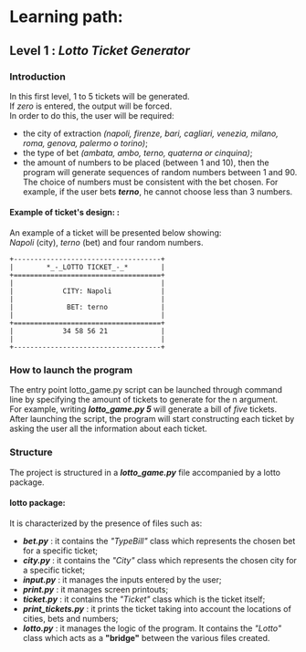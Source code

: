 # Learning path:
## Level 1 : _Lotto Ticket Generator_
### Introduction
In this first level, 1 to 5 tickets will be generated.  
If _zero_ is entered, the output will be forced.  
In order to do this, the user will be required:
- the city of extraction _(napoli, firenze, bari, cagliari, venezia, milano, roma, genova, palermo o torino)_;
- the type of bet _(ambata, ambo, terno, quaterna or cinquina)_;
- the amount of numbers to be placed (between 1 and 10), then the program will generate sequences of random numbers between 1 and 90. The choice of numbers must be consistent with the bet chosen.
For example, if the user bets ***terno***, he cannot choose less than 3 numbers.
#### Example of ticket's design: :
An example of a ticket will be presented below showing:   
_Napoli_ (city), _terno_ (bet) and four random numbers.

```
+------------------------------------+
|        *_-_LOTTO TICKET_-_*        |
+====================================+
|                                    |
|            CITY: Napoli            |
|                                    |
|             BET: terno             |
|                                    |
+====================================+
|            34 58 56 21             |
|                                    |
+------------------------------------+
```  

### How to launch the program
The entry point lotto_game.py script can be launched through command line by specifying the amount of tickets to generate for the n argument.  
For example, writing ***lotto_game.py 5*** will generate a bill of _five_ tickets.  
After launching the script, the program will start constructing each ticket by asking the user all the information about each ticket.

### Structure
The project is structured in a ***lotto_game.py*** file accompanied by a lotto package.
#### lotto package:
It is characterized by the presence of files such as:
- ***bet.py***           : it contains the _"TypeBill"_ class which represents the chosen bet for a specific ticket;
- ***city.py***          : it contains the _"City"_ class which represents the chosen city for a specific ticket;
- ***input.py***         : it manages the inputs entered by the user;
- ***print.py***            : it manages screen printouts;
- ***ticket.py***           : it contains the _"Ticket"_ class which is the ticket itself;
- ***print_tickets.py*** : it prints the ticket taking into account the locations of cities, bets and numbers;
- ***lotto.py***         : it manages the logic of the program. It contains the _"Lotto"_ class which acts as a **"bridge"** between the various files created.
